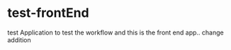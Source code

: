 # test-frontEnd
test Application to test the workflow and this is the front end app.. change addition
